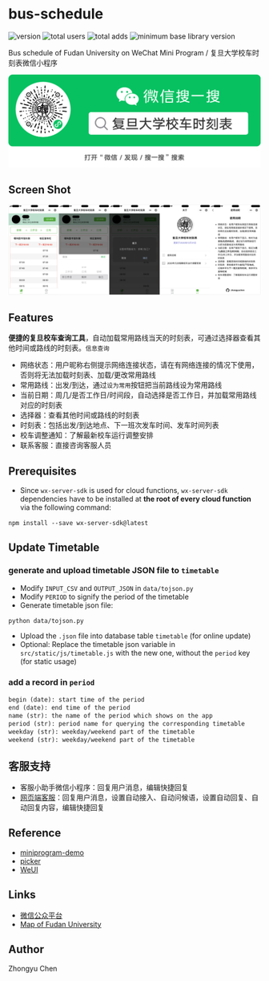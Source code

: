 # bus-schedule

![version](https://img.shields.io/badge/version-1.2.3-66c2a5.svg)
![total users](https://img.shields.io/badge/total%20users-14%2C354-fc8d62.svg)
![total adds](https://img.shields.io/badge/total%20adds-3%2C446-red.svg)
![minimum base library version](https://img.shields.io/badge/minimum%20base%20library%20version-1.1.0-blue.svg)

Bus schedule of Fudan University on WeChat Mini Program / 复旦大学校车时刻表微信小程序

![ercode](pic/ercode.png)

## Screen Shot

![screen shot](pic/screenshot.jpg)

## Features

__便捷的复旦校车查询工具__，自动加载常用路线当天的时刻表，可通过选择器查看其他时间或路线的时刻表。`信息查询`
* 网络状态：用户昵称右侧提示网络连接状态，请在有网络连接的情况下使用，否则将无法加载时刻表、加载/更改常用路线
* 常用路线：出发/到达，通过`设为常用`按钮把当前路线设为常用路线
* 当前日期：周几/是否工作日/时间段，自动选择是否工作日，并加载常用路线对应的时刻表
* 选择器：查看其他时间或路线的时刻表
* 时刻表：包括出发/到达地点、下一班次发车时间、发车时间列表
* 校车调整通知：了解最新校车运行调整安排
* 联系客服：直接咨询客服人员

## Prerequisites

* Since `wx-server-sdk` is used for cloud functions, 
`wx-server-sdk` dependencies have to be installed at __the root of every cloud function__ via the following command:
```commandline
npm install --save wx-server-sdk@latest
```

## Update Timetable

### generate and upload timetable JSON file to `timetable`

* Modify `INPUT_CSV` and `OUTPUT_JSON` in `data/tojson.py`
* Modify `PERIOD` to signify the period of the timetable
* Generate timetable json file:
```
python data/tojson.py
```
* Upload the `.json` file into database table `timetable` (for online update)
* Optional: Replace the timetable json variable in `src/static/js/timetable.js` with the new one, without the `period` key (for static usage)

### add a record in `period`

```
begin (date): start time of the period
end (date): end time of the period
name (str): the name of the period which shows on the app
period (str): period name for querying the corresponding timetable
weekday (str): weekday/weekend part of the timetable
weekend (str): weekday/weekend part of the timetable
```

## 客服支持

* 客服小助手微信小程序：回复用户消息，编辑快捷回复
* [网页端客服](https://mpkf.weixin.qq.com/)：回复用户消息，设置自动接入、自动问候语，设置自动回复、自动回复内容，编辑快捷回复

## Reference

* [miniprogram-demo](https://github.com/wechat-miniprogram/miniprogram-demo)
* [picker](https://developers.weixin.qq.com/miniprogram/dev/component/picker.html)
* [WeUI](https://github.com/Tencent/weui)

## Links

* [微信公众平台](https://mp.weixin.qq.com/)
* [Map of Fudan University](http://map.fudan.edu.cn)

## Author

Zhongyu Chen
